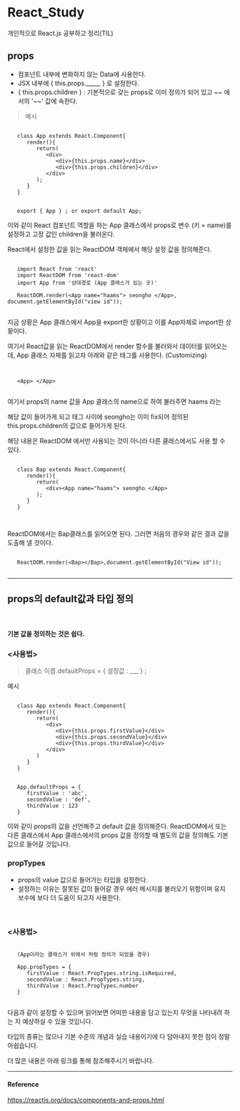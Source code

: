 # React_Study
개인적으로 React.js 공부하고 정리(TIL)


## props

- 컴포넌트 내부에 변화하지 않는 Data에 사용한다.
- JSX 내부에 { this.props._____ } 로 설정한다.
- { this.props.children } : 기본적으로 갖는 props로 이미 정의가 되어 있고 <Cpnt> ~~ </Cpnt> 에서의 '~~' 값에 속한다.
> 예시 

```

   class App extends React.Component{
      render(){
         return(
            <div>
               <div>{this.props.name}</div>
               <div>{this.props.children}</div>
            </div>
         );
      }
   }


   export { App } ; or export default App;

```

이와 같이 React 컴포넌트 역할을 하는 App 클래스에서 props로 변수 (키 = name)를 설정하고 고정 값인 children을 불러온다.

React에서 설정한 값을 읽는 ReactDOM 객체에서 해당 설정 값을 정의해준다.

```

   import React from 'react'
   import ReactDOM from 'react-dom'
   import App from '상대경로 (App 클래스가 있는 곳)'
   
   ReactDOM.render(<App name="haams"> seongho </App>, document.getElementById("view id"));


```

지금 상황은 App 클래스에서 App을 export한 상황이고 이를 App자체로 import한 상황이다.

여기서 React값을 읽는 ReactDOM에서 render 함수를 불러와서 데이터를 읽어오는데, App 클래스 자체를 읽고자 아래와 같은 태그를 사용한다. (Customizing) 

``` 


   <App> </App> 


```

여기서 props의 name 값을 App 클래스의 name으로 하여 불러주면 haams 라는 

해당 값이 들어가게 되고 태그 사이에 seongho는 
이미 fix되어 정의된 this.props.children의 값으로 들어가게 된다.

해당 내용은 ReactDOM 에서만 사용되는 것이 아니라 다른 클래스에서도 사용 할 수 있다.

```

   class Bap extends React.Component{
      render(){
         return(
            <div><App name="haams"> seongho </App>
         );
      }
   }
   


```

ReactDOM에서는 Bap클래스를 읽어오면 된다. 그러면 처음의 경우와 같은 결과 값을 도출해 낼 것이다.


```

   ReactDOM.render(<Bap></Bap>,document.getElementById("View id")); 


```


---

## props의 default값과 타입 정의 

<br />

#### 기본 값을 정의하는 것은 쉽다.

### <사용법>

> 클래스 이름.defaultProps = { 설정값 : ___ } ;

예시 

``` 

   class App extends React.Component{
      render(){
         return(
            <div>
               <div>{this.props.firstValue}</div>
               <div>{this.props.secondValue}</div>
               <div>{this.props.thirdValue}</div>
            </div>
         )
      }
   }


   App.defaultProps = {
      firstValue : 'abc',
      secondValue : 'def',
      thirdValue : 123
   }

``` 

이와 같이 props의 값을 선언해주고 default 값을 정의해준다.
ReactDOM에서 또는 다른 클래스에서 App 클래스에서의 props 값을
정의할 때 별도의 값을 정의해도 기본 값으로 들어갈 것입니다.


### propTypes 

- props의 value 값으로 들어가는 타입을 설정한다.
- 설정하는 이유는 잘못된 값이 들어갈 경우 에러 메시지를 불러오기 위함이며 유지 보수에 보다 더 도움이 되고자 사용한다.

<br />

### <사용법>

```

   (App이라는 클래스가 위에서 처럼 정의가 되었을 경우)

   App.propTypes = {
      firstValue : React.PropTypes.string.isRequired,
      secondValue : React.PropTypes.string,
      thirdValue : React.PropTypes.number
   }


```

다음과 같이 설정할 수 있으며 읽어보면 어떠한 내용을 담고 있는지 무엇을 나타내려 하는 지 예상하실 수 있을 것입니다.

타입의 종류는 많으나 기본 수준의 개념과 실습 내용이기에 다 담아내지 못한 점이 정말 아쉽습니다.

더 많은 내용은 아래 링크를 통해 참조해주시기 바랍니다.

<hr />

#### Reference

<a href="https://reactjs.org/docs/components-and-props.html"> https://reactjs.org/docs/components-and-props.html </a>
